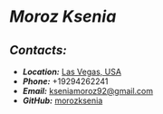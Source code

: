 # ***Moroz Ksenia***


## *Contacts:*
- ***Location:*** [Las Vegas, USA](https://www.google.com/maps/place/%D0%9B%D0%B0%D1%81-%D0%92%D0%B5%D0%B3%D0%B0%D1%81,+%D0%9D%D0%B5%D0%B2%D0%B0%D0%B4%D0%B0/data=!4m2!3m1!1s0x80beb782a4f57dd1:0x3accd5e6d5b379a3?sa=X&ved=1t:242&ictx=111)
- ***Phone:*** +19294262241
- ***Email:*** kseniamoroz92@gmail.com
- ***GitHub:*** [morozksenia]("https://github.com/morozksenia")




    